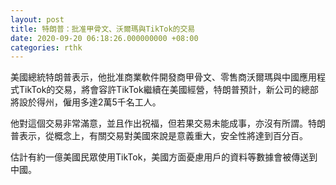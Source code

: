 ```yaml
---
layout: post
title: 特朗普：批准甲骨文、沃爾瑪與TikTok的交易
date: 2020-09-20 06:18:26.000000000 +08:00
categories: rthk
---
```


美國總統特朗普表示，他批准商業軟件開發商甲骨文、零售商沃爾瑪與中國應用程式TikTok的交易，將會容許TikTok繼續在美國經營，特朗普預計，新公司的總部將設於得州，僱用多達2萬5千名工人。

他對這個交易非常滿意，並且作出祝福，但若果交易未能成事，亦沒有所謂。特朗普表示，從概念上，有關交易對美國來說是意義重大，安全性將達到百分百。

估計有約一億美國民眾使用TikTok，美國方面憂慮用戶的資料等數據會被傳送到中國。
